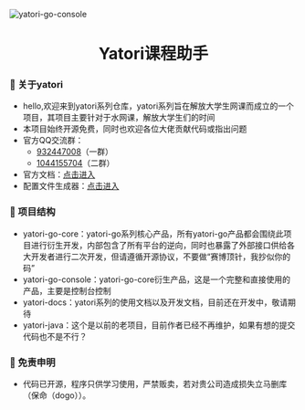 ![yatori-go-console](https://socialify.git.ci/yatori-dev/yatori-go-console/image?font=Raleway&forks=1&issues=1&logo=https%3A%2F%2Fyatori-dev.github.io%2Fyatori-docs%2Fimg%2Flogo.png&name=1&owner=1&pattern=Charlie%20Brown&pulls=1&stargazers=1&theme=Dark)

<div align="center"><h1>Yatori课程助手</h1></div>

### 🚀 关于yatori
* hello,欢迎来到yatori系列仓库，yatori系列旨在解放大学生网课而成立的一个项目，其项目主要针对于水网课，解放大学生们的时间
* 本项目始终开源免费，同时也欢迎各位大佬贡献代码或指出问题
* 官方QQ交流群：
  * [932447008](https://qm.qq.com/q/KREkme4rYc)（一群）
  * [1044155704](https://qm.qq.com/q/ZmBAjtFJi6)（二群）
* 官方文档：[点击进入](https://yatori-dev.github.io/yatori-docs)
* 配置文件生成器：[点击进入](https://yatori-dev.github.io/yatori-config-generate/)

### 🚀 项目结构
* yatori-go-core：yatori-go系列核心产品，所有yatori-go产品都会围绕此项目进行衍生开发，内部包含了所有平台的逆向，同时也暴露了外部接口供给各大开发者进行二次开发，但请遵循开源协议，不要做“赛博顶针，我抄似你的码”
* yatori-go-console：yatori-go-core衍生产品，这是一个完整和直接使用的产品，主要是控制台控制
* yatori-docs：yatori系列的使用文档以及开发文档，目前还在开发中，敬请期待
* yatori-java：这个是以前的老项目，目前作者已经不再维护，如果有想的提交代码也不是不行？

### 🚀 免责申明
* 代码已开源，程序只供学习使用，严禁贩卖，若对贵公司造成损失立马删库（保命（dogo））。
